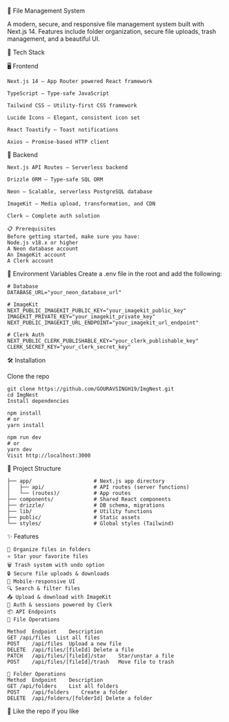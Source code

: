 📁 File Management System

A modern, secure, and responsive file management system built with Next.js 14. Features include folder organization, secure file uploads, trash management, and a beautiful UI.

🚀 Tech Stack

🖥 Frontend
```
Next.js 14 – App Router powered React framework

TypeScript – Type-safe JavaScript

Tailwind CSS – Utility-first CSS framework

Lucide Icons – Elegant, consistent icon set

React Toastify – Toast notifications

Axios – Promise-based HTTP client

```
🔧 Backend
```
Next.js API Routes – Serverless backend

Drizzle ORM – Type-safe SQL ORM

Neon – Scalable, serverless PostgreSQL database

ImageKit – Media upload, transformation, and CDN

Clerk – Complete auth solution
```
```
📋 Prerequisites
Before getting started, make sure you have:
Node.js v18.x or higher
A Neon database account
An ImageKit account
A Clerk account
```
🔐 Environment Variables
Create a .env file in the root and add the following:
```
# Database
DATABASE_URL="your_neon_database_url"

# ImageKit
NEXT_PUBLIC_IMAGEKIT_PUBLIC_KEY="your_imagekit_public_key"
IMAGEKIT_PRIVATE_KEY="your_imagekit_private_key"
NEXT_PUBLIC_IMAGEKIT_URL_ENDPOINT="your_imagekit_url_endpoint"

# Clerk Auth
NEXT_PUBLIC_CLERK_PUBLISHABLE_KEY="your_clerk_publishable_key"
CLERK_SECRET_KEY="your_clerk_secret_key"

```
🛠️ Installation

Clone the repo
```
git clone https://github.com/GOURAVSINGH19/ImgNest.git
cd ImgNest
Install dependencies 
```
```
npm install
# or
yarn install
```
```
npm run dev
# or
yarn dev
Visit http://localhost:3000
```
📁 Project Structure
```
├── app/                    # Next.js app directory
│   ├── api/                # API routes (server functions)
│   └── (routes)/           # App routes
├── components/             # Shared React components
├── drizzle/                # DB schema, migrations
├── lib/                    # Utility functions
├── public/                 # Static assets
└── styles/                 # Global styles (Tailwind)
```


✨ Features
```
📂 Organize files in folders
⭐ Star your favorite files
🗑️ Trash system with undo option
🔒 Secure file uploads & downloads
📱 Mobile-responsive UI
🔍 Search & filter files
📤 Upload & download with ImageKit
👤 Auth & sessions powered by Clerk
📦 API Endpoints
📄 File Operations
```
```
Method	Endpoint	Description
GET	/api/files	List all files
POST	/api/files	Upload a new file
DELETE	/api/files/[fileId]	Delete a file
PATCH	/api/files/[fileId]/star	Star/unstar a file
POST	/api/files/[fileId]/trash	Move file to trash

📁 Folder Operations
Method	Endpoint	Description
GET	/api/folders	List all folders
POST	/api/folders	Create a folder
DELETE	/api/folders/[folderId]	Delete a folder
```

🤝 Like the repo if you like
